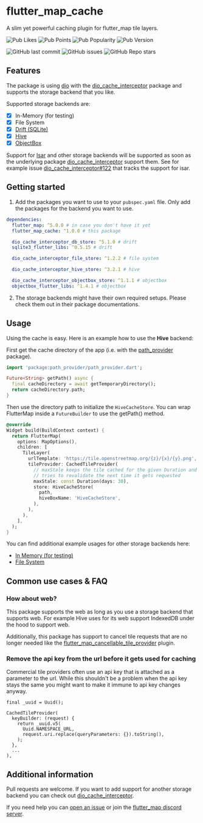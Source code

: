 # flutter_map_cache

A slim yet powerful caching plugin for flutter_map tile layers.

![Pub Likes](https://img.shields.io/pub/likes/flutter_map_cache)
![Pub Points](https://img.shields.io/pub/points/flutter_map_cache)
![Pub Popularity](https://img.shields.io/pub/popularity/flutter_map_cache)
![Pub Version](https://img.shields.io/pub/v/flutter_map_cache)

![GitHub last commit](https://img.shields.io/github/last-commit/josxha/flutter_map_cache)
![GitHub issues](https://img.shields.io/github/issues/josxha/flutter_map_cache)
![GitHub Repo stars](https://img.shields.io/github/stars/josxha/flutter_map_cache?style=social)

## Features

The package is using [dio](https://pub.dev/packages/dio) with the
[dio_cache_interceptor](https://pub.dev/packages/dio_cache_interceptor) package and supports the storage backend that
you like.

Supported storage backends are:

- [x] In-Memory (for testing)
- [x] File System
- [x] [Drift (SQLite)](https://pub.dev/packages/drift)
- [x] [Hive](https://pub.dev/packages/hive)
- [x] [ObjectBox](https://pub.dev/packages/objectbox)

Support for [Isar](https://pub.dev/packages/isar) and other storage backends will be supported as soon as the
underlying package [dio_cache_interceptor](https://pub.dev/packages/dio_cache_interceptor) support them. See for
example issue [dio_cache_interceptor#122](https://github.com/llfbandit/dio_cache_interceptor/issues/122) that tracks
the support for isar.

## Getting started

1. Add the packages you want to use to your `pubspec.yaml` file. Only add the packages for the backend you want to use.

```yaml
dependencies:
  flutter_map: ^5.0.0 # in case you don't have it yet 
  flutter_map_cache: ^1.0.0 # this package

  dio_cache_interceptor_db_store: ^5.1.0 # drift
  sqlite3_flutter_libs: ^0.5.15 # drift

  dio_cache_interceptor_file_store: ^1.2.2 # file system

  dio_cache_interceptor_hive_store: ^3.2.1 # hive

  dio_cache_interceptor_objectbox_store: ^1.1.1 # objectbox
  objectbox_flutter_libs: ^1.4.1 # objectbox  
```

2. The storage backends might have their own required setups. Please check them out in their package documentations.

## Usage

Using the cache is easy. Here is an example how to use the **Hive** backend:

First get the cache directory of the app (i.e. with the [path_provider](https://pub.dev/packages/path_provider)
package).

```dart
import 'package:path_provider/path_provider.dart';

Future<String> getPath() async {
  final cacheDirectory = await getTemporaryDirectory();
  return cacheDirectory.path;
}
```

Then use the directory path to initialize the `HiveCacheStore`. You can wrap FlutterMap inside a `FutureBuilder` to use
the getPath() method.

```dart
@override
Widget build(BuildContext context) {
  return FlutterMap(
    options: MapOptions(),
    children: [
      TileLayer(
        urlTemplate: 'https://tile.openstreetmap.org/{z}/{x}/{y}.png',
        tileProvider: CachedTileProvider(
          // maxStale keeps the tile cached for the given Duration and 
          // tries to revalidate the next time it gets requested
          maxStale: const Duration(days: 30),
          store: HiveCacheStore(
            path,
            hiveBoxName: 'HiveCacheStore',
          ),
        ),
      ),
    ],
  );
}
```

You can find additional example usages for other storage backends here:

- [In Memory (for testing)](https://github.com/josxha/flutter_map_cache/wiki/Use-the-In%E2%80%90Memory-Store-(for-testing))
- [File System](https://github.com/josxha/flutter_map_cache/wiki/Use-the-File-System)

## Common use cases & FAQ

### How about web?

This package supports the web as long as you use a storage backend that supports web. For example Hive uses for its web
support IndexedDB under the hood to support web.

Additionally, this package has support to cancel tile requests that are no longer needed like the
[flutter_map_cancellable_tile_provider](https://pub.dev/packages/flutter_map_cancellable_tile_provider/) plugin.

### Remove the api key from the url before it gets used for caching

Commercial tile providers often use an api key that is attached as a parameter to the url. While this shouldn't be a
problem when the api key stays the same you might want to make it immune to api key changes anyway.

```flutter
final _uuid = Uuid(); 

CachedTileProvider(
  keyBuilder: (request) {
    return _uuid.v5(
      Uuid.NAMESPACE_URL, 
      request.uri.replace(queryParameters: {}).toString(),
    );
  },
  ...
),
```

## Additional information

Pull requests are welcome. If you want to add support for another storage backend you can check out
[dio_cache_interceptor](https://github.com/llfbandit/dio_cache_interceptor).

If you need help you can [open an issue](https://github.com/josxha/flutter_map_cache/issues/new/choose) or join
the [flutter_map discord server](https://discord.gg/BwpEsjqMAH).
